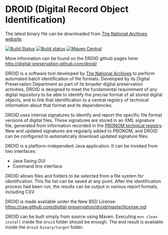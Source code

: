 DROID (Digital Record Object Identification) 
=====
The latest binary file can be downloaded from [The National Archives website](http://www.nationalarchives.gov.uk/information-management/projects-and-work/droid.htm "The National Archives website").

[![Build Status](https://secure.travis-ci.org/digital-preservation/droid.png)](http://travis-ci.org/digital-preservation/droid)
[![Build status](https://ci.appveyor.com/api/projects/status/hrr6c3ckbghjvd7h/branch/master?svg=true)](https://ci.appveyor.com/project/AdamRetter/droid/branch/master)
[![Maven Central](https://maven-badges.herokuapp.com/maven-central/uk.gov.nationalarchives/droid/badge.svg)](https://search.maven.org/search?q=g:uk.gov.nationalarchives)

More information can be found on the DROID github pages here: http://digital-preservation.github.com/droid/

DROID is a software tool developed by [The National Archives](http://www.nationalarchives.gov.uk/ "The National Archives Website") to perform automated batch identification of file formats. Developed by its Digital Preservation Department as part of its broader digital preservation activities, DROID is designed to meet the fundamental requirement of any digital repository to be able to identify the precise format of all stored digital objects, and to link that identification to a central registry of technical information about that format and its dependencies.

DROID uses internal signatures to identify and report the specific file format versions of digital files. These signatures are stored in an XML signature file, generated from information recorded in the [PRONOM technical registry](http://www.nationalarchives.gov.uk/PRONOM/Default.aspx "PRONOM Technical Registry"). New and updated signatures are regularly added to PRONOM, and DROID can be configured to automatically download updated signature files.

DROID is a platform-independent Java application. It can be invoked from two interfaces:

* Java Swing GUI
* Command line interface

DROID allows files and folders to be selected from a file system for identification. This file list can be saved at any point. After the identification process had been run, the results can be output in various report formats, including CSV.

DROID is made available under the New BSD License: https://raw.github.com/digital-preservation/droid/master/license.md

DROID can be built simply from source using Maven. Executing `mvn clean install` inside the `droid` folder should be enough. The end result is available inside the `droid-binary/target` folder.
